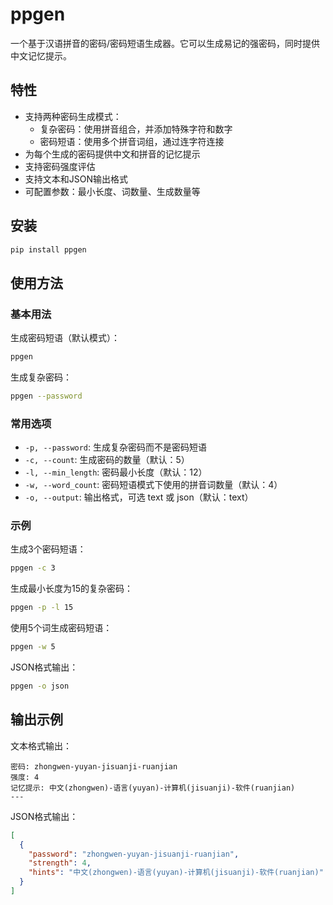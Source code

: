 # ppgen

一个基于汉语拼音的密码/密码短语生成器。它可以生成易记的强密码，同时提供中文记忆提示。

## 特性

- 支持两种密码生成模式：
  - 复杂密码：使用拼音组合，并添加特殊字符和数字
  - 密码短语：使用多个拼音词组，通过连字符连接
- 为每个生成的密码提供中文和拼音的记忆提示
- 支持密码强度评估
- 支持文本和JSON输出格式
- 可配置参数：最小长度、词数量、生成数量等

## 安装

```bash
pip install ppgen
```

## 使用方法

### 基本用法

生成密码短语（默认模式）：
```bash
ppgen
```

生成复杂密码：
```bash
ppgen --password
```

### 常用选项

- `-p, --password`: 生成复杂密码而不是密码短语
- `-c, --count`: 生成密码的数量（默认：5）
- `-l, --min_length`: 密码最小长度（默认：12）
- `-w, --word_count`: 密码短语模式下使用的拼音词数量（默认：4）
- `-o, --output`: 输出格式，可选 text 或 json（默认：text）

### 示例

生成3个密码短语：
```bash
ppgen -c 3
```

生成最小长度为15的复杂密码：
```bash
ppgen -p -l 15
```

使用5个词生成密码短语：
```bash
ppgen -w 5
```

JSON格式输出：
```bash
ppgen -o json
```

## 输出示例

文本格式输出：
```
密码: zhongwen-yuyan-jisuanji-ruanjian
强度: 4
记忆提示: 中文(zhongwen)-语言(yuyan)-计算机(jisuanji)-软件(ruanjian)
---
```

JSON格式输出：
```json
[
  {
    "password": "zhongwen-yuyan-jisuanji-ruanjian",
    "strength": 4,
    "hints": "中文(zhongwen)-语言(yuyan)-计算机(jisuanji)-软件(ruanjian)"
  }
]
```

